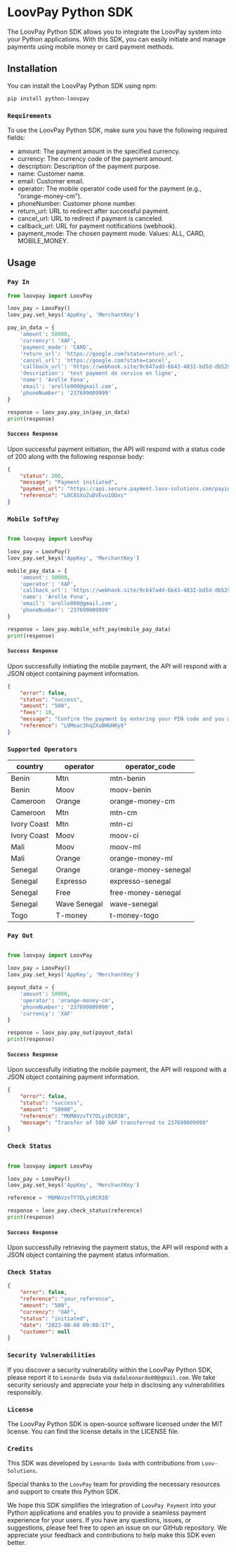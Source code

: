 

# LoovPay Python SDK

The LoovPay Python SDK allows you to integrate the LoovPay system into your Python applications. With this SDK, you can easily initiate and manage payments using mobile money or card payment methods. 

## Installation

You can install the LoovPay Python SDK using npm:

```bash
pip install python-loovpay
```


### `Requirements`

To use the LoovPay Python SDK, make sure you have the following required fields:

* amount: The payment amount in the specified currency.
* currency: The currency code of the payment amount.
* description: Description of the payment purpose.
* name: Customer name.
* email: Customer email.
* operator: The mobile operator code used for the payment (e.g., "orange-money-cm").
* phoneNumber: Customer phone number.
* return_url: URL to redirect after successful payment.
* cancel_url: URL to redirect if payment is canceled.
* callback_url: URL for payment notifications (webhook).
* payment_mode: The chosen payment mode. Values: ALL, CARD, MOBILE_MONEY.



## Usage

### `Pay In`

``` python
from loovpay import LoovPay

loov_pay = LoovPay()
loov_pay.set_keys('AppKey', 'MerchantKey')

pay_in_data = {
    'amount': 50000,
    'currency': 'XAF',
    'payment_mode': 'CARD',
    'return_url': 'https://google.com?state=return_url',
    'cancel_url': 'https://google.com?state=cancel',
    'callback_url': 'https://webhook.site/9c647add-6b43-4832-bd5d-db529c7c9b79',
    'description': 'test payment de service en ligne',
    'name': 'Arolle Fona',
    'email': 'arolle000@gmail.com',
    'phoneNumber': '237699009999'
}

response = loov_pay.pay_in(pay_in_data)
print(response)

```

#### `Success Response`

Upon successful payment initiation, the API will respond with a status code of 200 along with the following response body:

``` json
{
    "status": 200,
    "message": "Payment initiated",
    "payment_url": "https://api.secure.payment.loov-solutions.com/payinit/oa7DZzEd8gwJ5PYQ",
    "reference": "LOC8SXoZuDVEvu1ODxs"
}
```

### `Mobile SoftPay`

``` python

from loovpay import LoovPay

loov_pay = LoovPay()
loov_pay.set_keys('AppKey', 'MerchantKey')

mobile_pay_data = {
    'amount': 50000,
    'operator': 'XAF',
    'callback_url': 'https://webhook.site/9c647add-6b43-4832-bd5d-db529c7c9b79',
    'name': 'Arolle Fona',
    'email': 'arolle000@gmail.com',
    'phoneNumber': '237699009999'
}

response = loov_pay.mobile_soft_pay(mobile_pay_data)
print(response)

```

#### `Success Response`

Upon successfully initiating the mobile payment, the API will respond with a JSON object containing payment information.

``` json
{
    "error": false,
    "status": "success",
    "amount": "500",
    "fees": 10,
    "message": "Confirm the payment by entering your PIN code and you will receive an SMS. Thank you for using Orange Money services.",
    "reference": "LOMoac3hqZXuBHUHKy8"
}
```

### `Supported Operators`

| country | operator | operator_code | 
| ------- | -------- | ------------- |
| Benin | Mtn | mtn-benin | 
| Benin | Moov | moov-benin | 
| Cameroon | Orange | orange-money-cm | 
| Cameroon | Mtn  | mtn-cm | 
| Ivory Coast | Mtn | mtn-ci | 
| Ivory Coast | Moov | moov-ci | 
| Mali | Moov | moov-ml | 
| Mali | Orange | orange-money-ml | 
| Senegal | Orange | orange-money-senegal | 
| Senegal | Expresso | expresso-senegal |
| Senegal | Free | free-money-senegal | 
| Senegal | Wave Senegal  | wave-senegal | 
| Togo | T-money  | t-money-togo | 


### `Pay Out`

``` python

from loovpay import LoovPay

loov_pay = LoovPay()
loov_pay.set_keys('AppKey', 'MerchantKey')

payout_data = {
    'amount': 50000,
    'operator': 'orange-money-cm',
    'phoneNumber': '237699009999',
    'currency': 'XAF'
}

response = loov_pay.pay_out(payout_data)
print(response)


```

#### `Success Response`

Upon successfully initiating the mobile payment, the API will respond with a JSON object containing payment information.

``` json
{
    "error": false,
    "status": "success",
    "amount": "50000",
    "reference": "MOMAVzvTY7DLyiRCR38",
    "message": "Transfer of 500 XAF transferred to 237699009999"
}

```

### `Check Status`

``` python

from loovpay import LoovPay

loov_pay = LoovPay()
loov_pay.set_keys('AppKey', 'MerchantKey')

reference = 'MOMAVzvTY7DLyiRCR38'

response = loov_pay.check_status(reference)
print(response)


```

#### `Success Response`

Upon successfully retrieving the payment status, the API will respond with a JSON object containing the payment status information.

### `Check Status`

``` json
{
    "error": false,
    "reference": "your_reference",
    "amount": "500",
    "currency": "XAF",
    "status": "initiated",
    "date": "2023-08-08 09:08:17",
    "customer": null
}

```

### `Security Vulnerabilities`

If you discover a security vulnerability within the LoovPay Python SDK, please report it to `Leonardo Dada` via `dadaleonardo00@gmail.com`. We take security seriously and appreciate your help in disclosing any vulnerabilities responsibly.

### `License`

The LoovPay Python SDK is open-source software licensed under the MIT license. You can find the license details in the LICENSE file.

### `Credits`

This SDK was developed by `Leonardo Dada` with contributions from `Loov-Solutions`.

Special thanks to the `LoovPay` team for providing the necessary resources and support to create this Python SDK.

We hope this SDK simplifies the integration of `LoovPay Payment` into your Python applications and enables you to provide a seamless payment experience for your users. If you have any questions, issues, or suggestions, please feel free to open an issue on our GitHub repository. We appreciate your feedback and contributions to help make this SDK even better.

